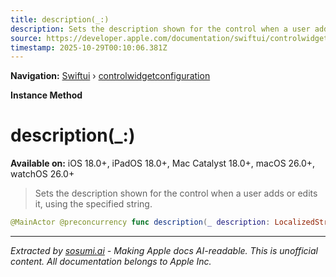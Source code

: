 ```yaml
---
title: description(_:)
description: Sets the description shown for the control when a user adds or edits it, using the specified string.
source: https://developer.apple.com/documentation/swiftui/controlwidgetconfiguration/description(_:)
timestamp: 2025-10-29T00:10:06.381Z
---
```


**Navigation:** [Swiftui](/documentation/swiftui) › [controlwidgetconfiguration](/documentation/swiftui/controlwidgetconfiguration)

**Instance Method**

# description(_:)

**Available on:** iOS 18.0+, iPadOS 18.0+, Mac Catalyst 18.0+, macOS 26.0+, watchOS 26.0+

> Sets the description shown for the control when a user adds or edits it, using the specified string.

```swift
@MainActor @preconcurrency func description(_ description: LocalizedStringResource) -> some ControlWidgetConfiguration
```

---

*Extracted by [sosumi.ai](https://sosumi.ai) - Making Apple docs AI-readable.*
*This is unofficial content. All documentation belongs to Apple Inc.*
